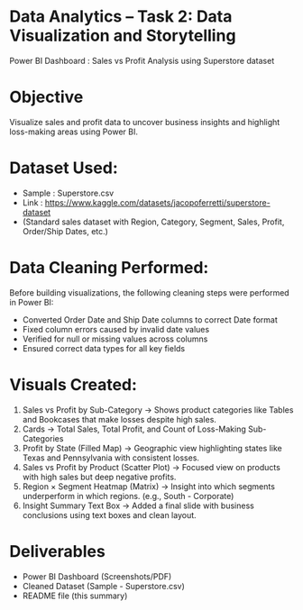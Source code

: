 # Data Analytics – Task 2: Data Visualization and Storytelling
Power BI Dashboard : Sales vs Profit Analysis using Superstore dataset


# Objective
Visualize sales and profit data to uncover business insights and highlight loss-making areas using Power BI.

# Dataset Used:
- Sample : Superstore.csv
- Link : https://www.kaggle.com/datasets/jacopoferretti/superstore-dataset
- (Standard sales dataset with Region, Category, Segment, Sales, Profit, Order/Ship Dates, etc.)

# Data Cleaning Performed:
Before building visualizations, the following cleaning steps were performed in Power BI:
- Converted Order Date and Ship Date columns to correct Date format
- Fixed column errors caused by invalid date values
- Verified for null or missing values across columns
- Ensured correct data types for all key fields


# Visuals Created:
1. Sales vs Profit by Sub-Category
→ Shows product categories like Tables and Bookcases that make losses despite high sales.
2. Cards
→ Total Sales, Total Profit, and Count of Loss-Making Sub-Categories
3. Profit by State (Filled Map)
→ Geographic view highlighting states like Texas and Pennsylvania with consistent losses.
4. Sales vs Profit by Product (Scatter Plot)
→ Focused view on products with high sales but deep negative profits.
5. Region × Segment Heatmap (Matrix)
→ Insight into which segments underperform in which regions. (e.g., South - Corporate)
6. Insight Summary Text Box
→ Added a final slide with business conclusions using text boxes and clean layout.


# Deliverables
- Power BI Dashboard (Screenshots/PDF)
- Cleaned Dataset (Sample - Superstore.csv)
- README file (this summary)
